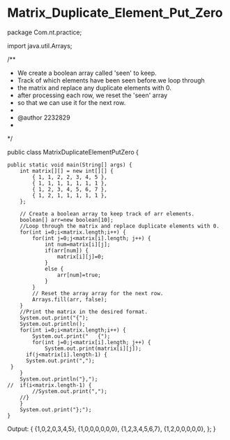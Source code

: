 # Matrix_Duplicate_Element_Put_Zero

package Com.nt.practice;

import java.util.Arrays;

/**
 * We create a boolean array called 'seen' to keep.
 * Track of which elements have been seen before.we loop through 
 * the matrix and replace any duplicate elements with 0.
 * after processing each row, we reset the 'seen' array 
 * so that we can use it for the next row.
 * 
 * @author 2232829
 *
 */
 
public class MatrixDuplicateElementPutZero {

	public static void main(String[] args) {
		int matrix[][] = new int[][] {
			{ 1, 1, 2, 2, 3, 4, 5 },
			{ 1, 1, 1, 1, 1, 1, 1 },
			{ 1, 2, 3, 4, 5, 6, 7 },
			{ 1, 2, 1, 1, 1, 1, 1 },
		};
   
		// Create a boolean array to keep track of arr elements.
		boolean[] arr=new boolean[10];
		//Loop through the matrix and replace duplicate elements with 0.
		for(int i=0;i<matrix.length;i++) {
			for(int j=0;j<matrix[i].length; j++) {
				int num=matrix[i][j];
				if(arr[num]) {
					matrix[i][j]=0;
				}
				else {
					arr[num]=true;
				}
			}
			// Reset the array array for the next row.
			Arrays.fill(arr, false);
		}
		//Print the matrix in the desired format.
		System.out.print("{");
		System.out.println();
		for(int i=0;i<matrix.length;i++) {
			System.out.print("   {");
			for(int j=0;j<matrix[i].length; j++) {
				System.out.print(matrix[i][j]);
          if(j<matrix[i].length-1) {
	      System.out.print(",");
     }
		}
		System.out.println("},");
	//	if(i<matrix.length-1) {
			//System.out.print(",");
		//}
		}
		System.out.print("};");
	}

Output:
{
   {1,0,2,0,3,4,5},
   {1,0,0,0,0,0,0},
   {1,2,3,4,5,6,7},
   {1,2,0,0,0,0,0},
};
}
